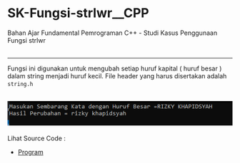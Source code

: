# SK-Fungsi-strlwr__CPP
Bahan Ajar Fundamental Pemrograman C++ - Studi Kasus Penggunaan Fungsi strlwr<br><br>

---

Fungsi ini digunakan untuk mengubah setiap huruf kapital ( huruf besar ) dalam string menjadi huruf kecil. File header yang harus disertakan adalah <code>string.h</code>
<br><br>

<img src="https://github.com/RizkyKhapidsyah/SK-Fungsi-strlwr__CPP/blob/master/SK-Fungsi-strlwr__CPP/Result/001.PNG"><br><br>
Lihat Source Code : <br>
- <a href="https://github.com/RizkyKhapidsyah/SK-Fungsi-strlwr__CPP/blob/master/SK-Fungsi-strlwr__CPP/Source.cpp">Program</a>
